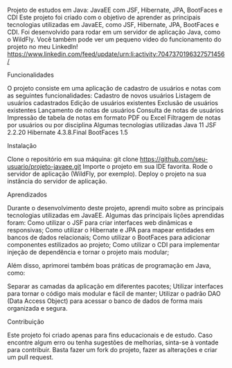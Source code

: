 Projeto de estudos em Java: JavaEE com JSF, Hibernate, JPA, BootFaces e CDI
Este projeto foi criado com o objetivo de aprender as principais tecnologias utilizadas em JavaEE, como JSF, Hibernate, JPA, BootFaces e CDI. Foi desenvolvido para rodar em um servidor de aplicação Java, como o WildFly.
Você também pode ver um pequeno video do funcionamento do projeto no meu LinkedIn!
https://www.linkedin.com/feed/update/urn:li:activity:7047370196327571456/


Funcionalidades

O projeto consiste em uma aplicação de cadastro de usuários e notas com as seguintes funcionalidades:
Cadastro de novos usuários
Listagem de usuários cadastrados
Edição de usuários existentes
Exclusão de usuários existentes
Lançamento de notas de usuários
Consulta de notas de usuários
Impressão de tabela de notas em formato PDF ou Excel
Filtragem de notas por usuários ou por disciplina
Algumas tecnologias utilizadas
Java 11
JSF 2.2.20
Hibernate 4.3.8.Final
BootFaces 1.5


Instalação

Clone o repositório em sua máquina:
git clone https://github.com/seu-usuario/projeto-javaee.git
Importe o projeto em sua IDE favorita.
Rode o servidor de aplicação (WildFly, por exemplo).
Deploy o projeto na sua instância do servidor de aplicação.


Aprendizados

Durante o desenvolvimento deste projeto, aprendi muito sobre as principais tecnologias utilizadas em JavaEE. Algumas das principais lições aprendidas foram:
Como utilizar o JSF para criar interfaces web dinâmicas e responsivas;
Como utilizar o Hibernate e JPA para mapear entidades em bancos de dados relacionais;
Como utilizar o BootFaces para adicionar componentes estilizados ao projeto;
Como utilizar o CDI para implementar injeção de dependência e tornar o projeto mais modular;


Além disso, aprimorei também boas práticas de programação em Java, como:

Separar as camadas da aplicação em diferentes pacotes;
Utilizar interfaces para tornar o código mais modular e fácil de manter;
Utilizar o padrão DAO (Data Access Object) para acessar o banco de dados de forma mais organizada e segura.


Contribuição

Este projeto foi criado apenas para fins educacionais e de estudo. Caso encontre algum erro ou tenha sugestões de melhorias, sinta-se à vontade para contribuir. Basta fazer um fork do projeto, fazer as alterações e criar um pull request.
